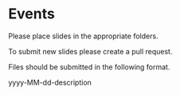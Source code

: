 # Events

Please place slides in the appropriate folders.

To submit new slides please create a pull request.

Files should be submitted in the following format.

yyyy-MM-dd-description

